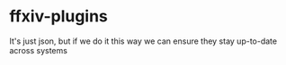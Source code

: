 # ffxiv-plugins
It's just json, but if we do it this way we can ensure they stay up-to-date across systems
